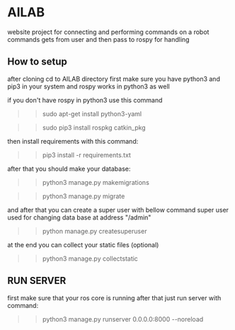 # AILAB
website project for connecting and performing commands on a robot
commands gets from user and then pass to rospy for handling

## How to setup

after cloning cd to AILAB directory
first make sure you have python3 and pip3 in your system and rospy works in python3 as well

if you don't have rospy in python3 use this command

>> sudo apt-get install python3-yaml

>> sudo pip3 install rospkg catkin_pkg

then install requirements with this command:

>> pip3 install -r requirements.txt

after that you should make your database:

>> python3 manage.py makemigrations

>> python3 manage.py migrate

and after that you can create a super user with bellow command 
super user used for changing data base at address "/admin"

>> python manage.py createsuperuser

at the end you can collect your static files (optional)

>>python3 manage.py collectstatic

## RUN SERVER

first make sure that your ros core is running after that
just run server with command:

>> python3 manage.py runserver 0.0.0.0:8000 --noreload

